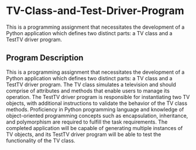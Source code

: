 # TV-Class-and-Test-Driver-Program
This is a programming assignment that necessitates the development of a Python application which defines two distinct parts: a TV class and a TestTV driver program.

Program Description
--
This is a programming assignment that necessitates the development of a Python application which defines two distinct parts: a TV class and a TestTV driver program. The TV class simulates a television and should comprise of attributes and methods that enable users to manage its operation. The TestTV driver program is responsible for instantiating two TV objects, with additional instructions to validate the behavior of the TV class methods. Proficiency in Python programming language and knowledge of object-oriented programming concepts such as encapsulation, inheritance, and polymorphism are required to fulfill the task requirements. The completed application will be capable of generating multiple instances of TV objects, and its TestTV driver program will be able to test the functionality of the TV class.
